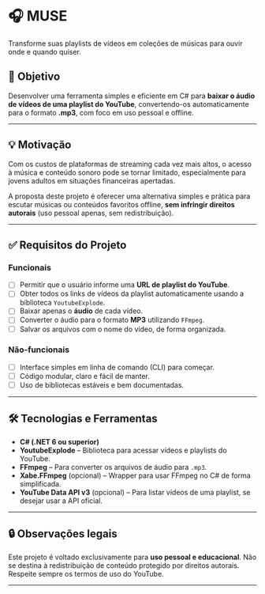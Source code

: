 # 🎧 MUSE
Transforme suas playlists de vídeos em coleções de músicas para ouvir onde e quando quiser.

## 🧠 Objetivo

Desenvolver uma ferramenta simples e eficiente em C# para **baixar o áudio de vídeos de uma playlist do YouTube**, convertendo-os automaticamente para o formato **.mp3**, com foco em uso pessoal e offline.

---

## 💡 Motivação

Com os custos de plataformas de streaming cada vez mais altos, o acesso à música e conteúdo sonoro pode se tornar limitado, especialmente para jovens adultos em situações financeiras apertadas.

A proposta deste projeto é oferecer uma alternativa simples e prática para escutar músicas ou conteúdos favoritos offline, **sem infringir direitos autorais** (uso pessoal apenas, sem redistribuição).

---

## ✅ Requisitos do Projeto

### Funcionais
- [ ] Permitir que o usuário informe uma **URL de playlist do YouTube**.
- [ ] Obter todos os links de vídeos da playlist automaticamente usando a biblioteca `YoutubeExplode`.
- [ ] Baixar apenas o **áudio** de cada vídeo.
- [ ] Converter o áudio para o formato **MP3** utilizando `FFmpeg`.
- [ ] Salvar os arquivos com o nome do vídeo, de forma organizada.

### Não-funcionais
- [ ] Interface simples em linha de comando (CLI) para começar.
- [ ] Código modular, claro e fácil de manter.
- [ ] Uso de bibliotecas estáveis e bem documentadas.

---

## 🛠️ Tecnologias e Ferramentas

- **C# (.NET 6 ou superior)**
- **YoutubeExplode** – Biblioteca para acessar vídeos e playlists do YouTube.
- **FFmpeg** – Para converter os arquivos de áudio para `.mp3`.
- **Xabe.FFmpeg** (opcional) – Wrapper para usar FFmpeg no C# de forma simplificada.
- **YouTube Data API v3** (opcional) – Para listar vídeos de uma playlist, se desejar usar a API oficial.

---

## 🔒 Observações legais

Este projeto é voltado exclusivamente para **uso pessoal e educacional**. Não se destina à redistribuição de conteúdo protegido por direitos autorais. Respeite sempre os termos de uso do YouTube.

---
